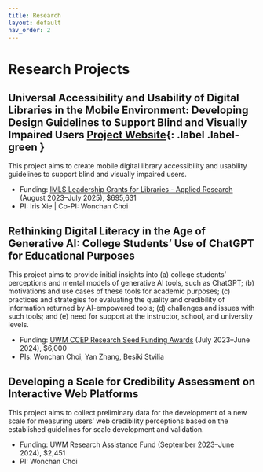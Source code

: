 ```yaml
---
title: Research
layout: default
nav_order: 2
---
```

# Research Projects
## Universal Accessibility and Usability of Digital Libraries in the Mobile Environment: Developing Design Guidelines to Support Blind and Visually Impaired Users [Project Website](https://sites.uwm.edu/bvi/imls-mobile/){: .label .label-green }

This project aims to create mobile digital library accessibility and usability guidelines to support blind and visually impaired users. 
- Funding: [IMLS Leadership Grants for Libraries - Applied Research](https://www.imls.gov/grants/awarded/lg-252289-ols-22) (August 2023–July 2025), $695,631 
- PI: Iris Xie &#124; Co-PI: Wonchan Choi


## Rethinking Digital Literacy in the Age of Generative AI: College Students’ Use of ChatGPT for Educational Purposes
This project aims to provide initial insights into (a) college students’ perceptions and mental models of generative AI tools, such as ChatGPT; (b) motivations and use cases of these tools for academic purposes; (c) practices and strategies for evaluating the quality and credibility of information returned by AI-empowered tools; (d) challenges and issues with such tools; and (e) need for support at the instructor, school, and university levels.
- Funding: [UWM CCEP Research Seed Funding Awards](https://uwm.edu/community-engagement-professions/ccep-announces-research-seed-funding-awards/) (July 2023–June 2024), $6,000
- PIs: Wonchan Choi, Yan Zhang, Besiki Stvilia

## Developing a Scale for Credibility Assessment on Interactive Web Platforms
This project aims to collect preliminary data for the development of a new scale for measuring users’ web credibility perceptions based on the established guidelines for scale development and validation.
- Funding: UWM Research Assistance Fund (September 2023–June 2024), $2,451
- PI: Wonchan Choi
